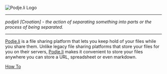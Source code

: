 ![Podje.li Logo](https://podje.li/logo.png)

***
_podjeli [Croatian] - the action of separating something into parts or the process of being separated._
***

[Podje.li](https://podje.li "Podje.li - share small files") is a file sharing platform that lets you keep hold of your files while you share them. Unlike legacy file sharing platforms that store your files for you on their servers, [Podje.li](https://podje.li "Podje.li - share small files") makes it convenient to store your files anywhere you can store a URL, spreadsheet or even markdown.

[How To](https://github.com/WilliamFCipriano/Podje.li/wiki/How-To)
